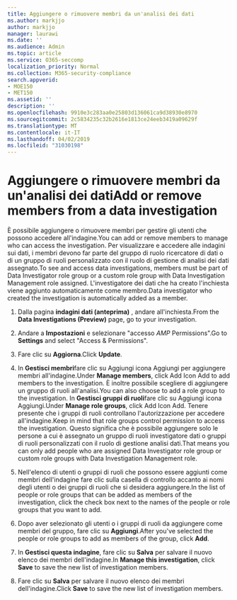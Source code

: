 ```yaml
---
title: Aggiungere o rimuovere membri da un'analisi dei dati
ms.author: markjjo
author: markjjo
manager: laurawi
ms.date: ''
ms.audience: Admin
ms.topic: article
ms.service: O365-seccomp
localization_priority: Normal
ms.collection: M365-security-compliance
search.appverid:
- MOE150
- MET150
ms.assetid: ''
description: ''
ms.openlocfilehash: 9910e3c283aa0e25803d136061ca9d38930e8970
ms.sourcegitcommit: 2c5834235c32b2616e1813ce24eeb3419a09629f
ms.translationtype: MT
ms.contentlocale: it-IT
ms.lasthandoff: 04/02/2019
ms.locfileid: "31030198"
---
```

# <a name="add-or-remove-members-from-a-data-investigation"></a><span data-ttu-id="03736-102">Aggiungere o rimuovere membri da un'analisi dei dati</span><span class="sxs-lookup"><span data-stu-id="03736-102">Add or remove members from a data investigation</span></span>

<span data-ttu-id="03736-103">È possibile aggiungere o rimuovere membri per gestire gli utenti che possono accedere all'indagine.</span><span class="sxs-lookup"><span data-stu-id="03736-103">You can add or remove members to manage who can access the investigation.</span></span> <span data-ttu-id="03736-104">Per visualizzare e accedere alle indagini sui dati, i membri devono far parte del gruppo di ruolo ricercatore di dati o di un gruppo di ruoli personalizzato con il ruolo di gestione di analisi dei dati assegnato.</span><span class="sxs-lookup"><span data-stu-id="03736-104">To see and access data investigations, members must be part of Data Investigator role group or a custom role group with Data Investigation Management role assigned.</span></span> <span data-ttu-id="03736-105">L'investigatore dei dati che ha creato l'inchiesta viene aggiunto automaticamente come membro.</span><span class="sxs-lookup"><span data-stu-id="03736-105">Data investigator who created the investigation is automatically added as a member.</span></span>

1. <span data-ttu-id="03736-106">Dalla pagina **indagini dati (anteprima)** , andare all'inchiesta.</span><span class="sxs-lookup"><span data-stu-id="03736-106">From the **Data Investigations (Preview)** page, go to your investigation.</span></span>

2. <span data-ttu-id="03736-107">Andare a **Impostazioni** e selezionare "accesso _AMP_ Permissions".</span><span class="sxs-lookup"><span data-stu-id="03736-107">Go to **Settings** and select "Access & Permissions".</span></span>
 
3. <span data-ttu-id="03736-108">Fare clic su **Aggiorna**.</span><span class="sxs-lookup"><span data-stu-id="03736-108">Click **Update**.</span></span>
 
4. <span data-ttu-id="03736-109">In **Gestisci membri**fare clic su Aggiungi icona Aggiungi per aggiungere membri all'indagine.</span><span class="sxs-lookup"><span data-stu-id="03736-109">Under **Manage members**, click Add Icon Add to add members to the investigation.</span></span> <span data-ttu-id="03736-110">È inoltre possibile scegliere di aggiungere un gruppo di ruoli all'analisi.</span><span class="sxs-lookup"><span data-stu-id="03736-110">You can also choose to add a role group to the investigation.</span></span> <span data-ttu-id="03736-111">In **Gestisci gruppi di ruoli**fare clic su Aggiungi icona Aggiungi.</span><span class="sxs-lookup"><span data-stu-id="03736-111">Under **Manage role groups**, click Add Icon Add.</span></span> 
     <span data-ttu-id="03736-112">Tenere presente che i gruppi di ruoli controllano l'autorizzazione per accedere all'indagine.</span><span class="sxs-lookup"><span data-stu-id="03736-112">Keep in mind that role groups control permission to access the investigation.</span></span> <span data-ttu-id="03736-113">Questo significa che è possibile aggiungere solo le persone a cui è assegnato un gruppo di ruoli investigatore dati o gruppi di ruoli personalizzati con il ruolo di gestione analisi dati.</span><span class="sxs-lookup"><span data-stu-id="03736-113">That means you can only add people who are assigned Data Investigator role group or custom role groups with Data Investigation Management role.</span></span>
 
5. <span data-ttu-id="03736-114">Nell'elenco di utenti o gruppi di ruoli che possono essere aggiunti come membri dell'indagine fare clic sulla casella di controllo accanto ai nomi degli utenti o dei gruppi di ruoli che si desidera aggiungere.</span><span class="sxs-lookup"><span data-stu-id="03736-114">In the list of people or role groups that can be added as members of the investigation, click the check box next to the names of the people or role groups that you want to add.</span></span>

6. <span data-ttu-id="03736-115">Dopo aver selezionato gli utenti o i gruppi di ruoli da aggiungere come membri del gruppo, fare clic su **Aggiungi**.</span><span class="sxs-lookup"><span data-stu-id="03736-115">After you've selected the people or role groups to add as members of the group, click **Add**.</span></span>

7. <span data-ttu-id="03736-116">In **Gestisci questa indagine**, fare clic su **Salva** per salvare il nuovo elenco dei membri dell'indagine.</span><span class="sxs-lookup"><span data-stu-id="03736-116">In **Manage this investigation**, click **Save** to save the new list of investigation members.</span></span>

8. <span data-ttu-id="03736-117">Fare clic su **Salva** per salvare il nuovo elenco dei membri dell'indagine.</span><span class="sxs-lookup"><span data-stu-id="03736-117">Click **Save** to save the new list of investigation members.</span></span>
